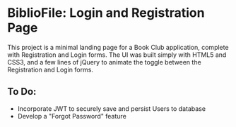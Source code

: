 # BiblioFile: Login and Registration Page
This project is a minimal landing page for a Book Club application, complete with Registration and Login forms. The UI was built simply with HTML5 and CSS3, and a few lines of jQuery to animate the toggle between the Registration and Login forms.
	
## To Do:
* Incorporate JWT to securely save and persist Users to database
* Develop a "Forgot Password" feature